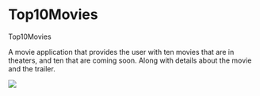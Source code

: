 # Top10Movies
Top10Movies

A movie application that provides the user with ten movies that are in theaters, and ten that are coming soon. Along with details about
the movie and the trailer.


![](preview.gif)
